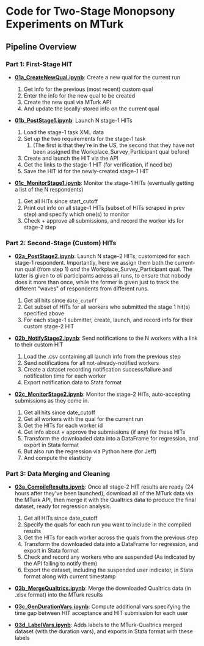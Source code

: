 # Code for Two-Stage Monopsony Experiments on MTurk

## Pipeline Overview

### Part 1: First-Stage HIT

* **[01a_CreateNewQual.ipynb](../../blob/main/code/01a_CreateNewQual.ipynb)**: Create a new qual for the current run
   1. Get info for the previous (most recent) custom qual
   2. Enter the info for the new qual to be created
   3. Create the new qual via MTurk API
   4. And update the locally-stored info on the current qual

* **[01b_PostStage1.ipynb](../../blob/main/code/01b_PostStage1.ipynb)**: Launch N stage-1 HITs
   1. Load the stage-1 task XML data
   2. Set up the two requirements for the stage-1 task
      1. (The first is that they're in the US, the second that they have not been assigned the Workplace_Survey_Participant qual before)
   3. Create and launch the HIT via the API
   4. Get the links to the stage-1 HIT (for verification, if need be)
   5. Save the HIT id for the newly-created stage-1 HIT

* **[01c_MonitorStage1.ipynb](../../blob/main/code/01c_MonitorStage1.ipynb)**: Monitor the stage-1 HITs (eventually getting a list of the N respondents)
   1. Get all HITs since start_cutoff
   2. Print out info on all stage-1 HITs (subset of HITs scraped in prev step) and specify which one(s) to monitor
   3. Check + approve all submissions, and record the worker ids for stage-2 step

### Part 2: Second-Stage (Custom) HITs

* **[02a_PostStage2.ipynb](../../blob/main/code/02a_PostStage2.ipynb)**: Launch N stage-2 HITs, customized for each stage-1 respondent. Importantly, here we assign them both the current-run qual (from step 1) *and* the Workplace_Survey_Participant qual. The latter is given to *all* participants across all runs, to ensure that nobody does it more than once, while the former is given just to track the different "waves" of respondents from different runs.
   1. Get all hits since `date_cutoff`
   2. Get subset of HITs for all workers who submitted the stage 1 hit(s) specified above
   3. For each stage-1 submitter, create, launch, and record info for their custom stage-2 HIT

* **[02b_NotifyStage2.ipynb](../../blob/main/code/02b_NotifyStage2.ipynb)**: Send notifications to the N workers with a link to their custom HIT
   1. Load the .csv containing all launch info from the previous step
   2. Send notifications for all not-already-notified workers
   3. Create a dataset recording notification success/failure and notification time for each worker
   4. Export notification data to Stata format

* **[02c_MonitorStage2.ipynb](../../blob/main/code/02c_MonitorStage2.ipynb)**: Monitor the stage-2 HITs, auto-accepting submissions as they come in.
   1. Get all hits since date_cutoff
   2. Get all workers with the qual for the current run
   3. Get the HITs for each worker id
   4. Get info about + approve the submissions (if any) for these HITs
   5. Transform the downloaded data into a DataFrame for regression, and export in Stata format
   6. But also run the regression via Python here (for Jeff)
   7. And compute the elasticity

### Part 3: Data Merging and Cleaning

* **[03a_CompileResults.ipynb](../../blob/main/code/03a_CompileResults.ipynb)**: Once all stage-2 HIT results are ready (24 hours after they've been launched), download all of the MTurk data via the MTurk API, then merge it with the Qualtrics data to produce the final dataset, ready for regression analysis.
   1. Get all HITs since date_cutoff
   2. Specify the quals for each run you want to include in the compiled results
   3. Get the HITs for each worker across the quals from the previous step
   4. Transform the downloaded data into a DataFrame for regression, and export in Stata format
   5. Check and record any workers who are suspended (As indicated by the API failing to notify them)
   6. Export the dataset, including the suspended user indicator, in Stata format along with current timestamp

* **[03b_MergeQualtrics.ipynb](../../blob/main/code/03b_MergeQualtrics.ipynb)**: Merge the downloaded Qualtrics data (in .xlsx format) into the MTurk results

* **[03c_GenDurationVars.ipynb](../../blob/main/code/03c_GenDurationVars.ipynb)**: Compute additional vars specifying the time gap between HIT acceptance and HIT submission for each user

*  **[03d_LabelVars.ipynb](../../blob/main/code/03d_LabelVars.ipynb)**: Adds labels to the MTurk-Qualtrics merged dataset (with the duration vars), and exports in Stata format with these labels
